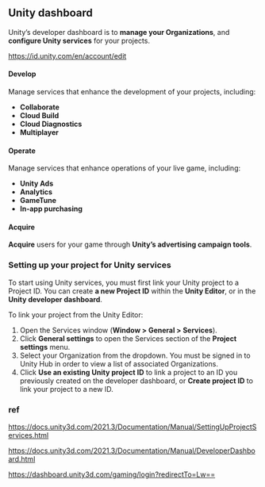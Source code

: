 ## Unity dashboard

 Unity’s developer dashboard is to **manage your Organizations**, and **configure Unity services** for your projects.
 
https://id.unity.com/en/account/edit
 
#### Develop
Manage services that enhance the development of your projects, including:

- **Collaborate**
- **Cloud Build**
- **Cloud Diagnostics**
- **Multiplayer**
 
#### Operate
Manage services that enhance operations of your live game, including:

- **Unity Ads**
- **Analytics**
- **GameTune**
- **In-app purchasing**
 
#### Acquire
**Acquire** users for your game through **Unity’s advertising campaign tools**. 


### Setting up your project for Unity services
To start using Unity services, you must first link your Unity project to a Project ID. You can create **a new Project ID** within the **Unity Editor**, or in the **Unity developer dashboard**.


To link your project from the Unity Editor:

1. Open the Services window (**Window > General > Services**).
2. Click **General settings** to open the Services section of the **Project settings** menu.
3. Select your Organization from the dropdown. You must be signed in to Unity Hub in order to view a list of associated Organizations.
4. Click **Use an existing Unity project ID** to link a project to an ID you previously created on the developer dashboard, or **Create project ID** to link your project to a new ID.


### ref 
https://docs.unity3d.com/2021.3/Documentation/Manual/SettingUpProjectServices.html

https://docs.unity3d.com/2021.3/Documentation/Manual/DeveloperDashboard.html

https://dashboard.unity3d.com/gaming/login?redirectTo=Lw==
